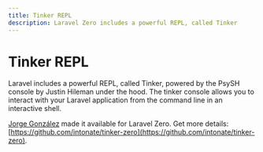 ```yaml
---
title: Tinker REPL
description: Laravel Zero includes a powerful REPL, called Tinker
---
```


# Tinker REPL

Laravel includes a powerful REPL, called Tinker, powered by the PsySH console
by Justin Hileman under the hood. The tinker console allows you to interact
with your Laravel application from the command line in an interactive shell.

[Jorge González](https://github.com/scrubmx) made it available for Laravel Zero. Get more details: [https://github.com/intonate/tinker-zero](https://github.com/intonate/tinker-zero).
